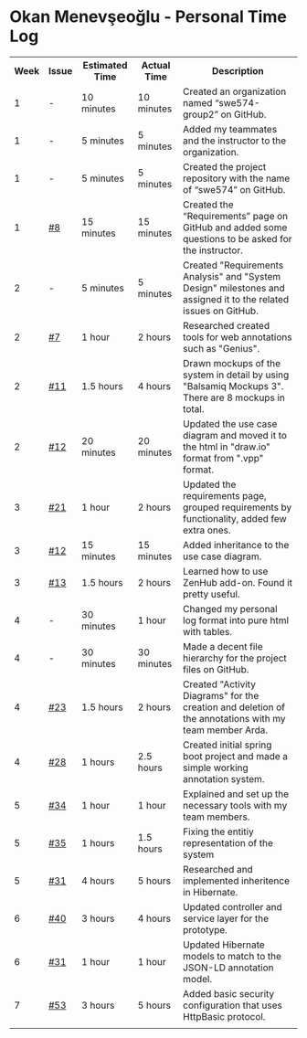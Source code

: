 <table>
    <tr>
        <h1>Okan Menevşeoğlu - Personal Time Log</h1>
    </tr>
    <tr>
        <th>Week</th>
        <th>Issue</th>
        <th>Estimated Time</th>
        <th>Actual Time</th>
        <th>Description</th>
    </tr>
    <tr>
        <td>1</td>
        <td>-</td>
        <td>10 minutes</td>
        <td>10 minutes</td>
        <td>Created an organization named “swe574-group2” on GitHub.</td>
    </tr>
    <tr>
        <td>1</td>
        <td>-</td>
        <td>5 minutes</td>
        <td>5 minutes</td>
        <td>Added my teammates and the instructor to the organization.</td>
    </tr>
    <tr>
        <td>1</td>
        <td>-</td>
        <td>5 minutes</td>
        <td>5 minutes</td>
        <td>Created the project repository with the name of “swe574” on GitHub.</td>
    </tr>
    <tr>
        <td>1</td>
        <td><a href="https://github.com/swe574-group2/swe574/issues/8">#8</a></td>
        <td>15 minutes</td>
        <td>15 minutes</td>
        <td>Created the “Requirements” page on GitHub and added some questions to be asked for the instructor.</td>
    </tr>
    <tr>
        <td>2</td>
        <td>-</td>
        <td>5 minutes</td>
        <td>5 minutes</td>
        <td>Created "Requirements Analysis" and "System Design" milestones and assigned it to the related issues on GitHub. </td>
    </tr>
    <tr>
        <td>2</td>
        <td><a href="https://github.com/swe574-group2/swe574/issues/7">#7</a></td>
        <td>1 hour</td>
        <td>2 hours</td>
        <td>Researched created tools for web annotations such as "Genius".</td>
    </tr>
    <tr>
        <td>2</td>
        <td><a href="https://github.com/swe574-group2/swe574/issues/11">#11</a></td>
        <td>1.5 hours</td>
        <td>4 hours</td>
        <td>Drawn mockups of the system in detail by using "Balsamiq Mockups 3". There are 8 mockups in total.</td>
    </tr>
    <tr>
        <td>2</td>
        <td><a href="https://github.com/swe574-group2/swe574/issues/12">#12</a></td>
        <td>20 minutes</td>
        <td>20 minutes</td>
        <td>Updated the use case diagram and moved it to the html in "draw.io" format from ".vpp" format.</td>
    </tr>
    <tr>
        <td>3</td>
        <td><a href="https://github.com/swe574-group2/swe574/issues/21">#21</a></td>
        <td>1 hour</td>
        <td>2 hours</td>
        <td>Updated the requirements page, grouped requirements by functionality, added few extra ones.</td>
    </tr>
    <tr>
        <td>3</td>
        <td><a href="https://github.com/swe574-group2/swe574/issues/12">#12</a></td>
        <td>15 minutes</td>
        <td>15 minutes</td>
        <td>Added inheritance to the use case diagram.</td>
    </tr>
    <tr>
        <td>3</td>
        <td><a href="https://github.com/swe574-group2/swe574/issues/13">#13</a></td>
        <td>1.5 hours</td>
        <td>2 hours</td>
        <td>Learned how to use ZenHub add-on. Found it pretty useful.</td>
    </tr>
    <tr>
        <td>4</td>
        <td>-</td>
        <td>30 minutes</td>
        <td>1 hour</td>
        <td>Changed my personal log format into pure html with tables.</td>
    </tr>
    <tr>
        <td>4</td>
        <td>-</td>
        <td>30 minutes</td>
        <td>30 minutes</td>
        <td>Made a decent file hierarchy for the project files on GitHub.</td>
    </tr>
    <tr>
        <td>4</td>
        <td><a href="https://github.com/swe574-group2/swe574/issues/23">#23</a></td>
        <td>1.5 hours</td>
        <td>2 hours</td>
        <td>Created "Activity Diagrams" for the creation and deletion of the annotations with my team member Arda.</td>
    </tr>
    <tr>
        <td>4</td>
        <td><a href="https://github.com/swe574-group2/swe574/issues/28">#28</a></td>
        <td>1 hours</td>
        <td>2.5 hours</td>
        <td>Created initial spring boot project and made a simple working annotation system.</td>
    </tr>
    <tr>
        <td>5</td>
        <td><a href="https://github.com/swe574-group2/swe574/issues/34">#34</a></td>
        <td>1 hour</td>
        <td>1 hour</td>
        <td>Explained and set up the necessary tools with my team members.</td>
    </tr>
    <tr>
        <td>5</td>
        <td><a href="https://github.com/swe574-group2/swe574/issues/35">#35</a></td>
        <td>1 hours</td>
        <td>1.5 hours</td>
        <td>Fixing the entitiy representation of the system</td>
    </tr>
    <tr>
        <td>5</td>
        <td><a href="https://github.com/swe574-group2/swe574/issues/31">#31</a></td>
        <td>4 hours</td>
        <td>5 hours</td>
        <td>Researched and implemented inheritence in Hibernate.</td>
    </tr>
        <tr>
        <td>6</td>
        <td><a href="https://github.com/swe574-group2/swe574/issues/40">#40</a></td>
        <td>3 hours</td>
        <td>4 hours</td>
        <td>Updated controller and service layer for the prototype.</td>
    </tr>
        <tr>
        <td>6</td>
        <td><a href="https://github.com/swe574-group2/swe574/issues/31">#31</a></td>
        <td>1 hour</td>
        <td>1 hour</td>
        <td>Updated Hibernate models to match to the JSON-LD annotation model.</td>
    </tr>
    <tr>
        <td>7</td>
        <td><a href="https://github.com/swe574-group2/swe574/issues/53">#53</a></td>
        <td>3 hours</td>
        <td>5 hours</td>
        <td>Added basic security configuration that uses HttpBasic protocol.</td>
    </tr>
        <tr>
        <td></td>
        <td></td>
        <td></td>
        <td></td>
        <td></td>
    </tr>
</table>
